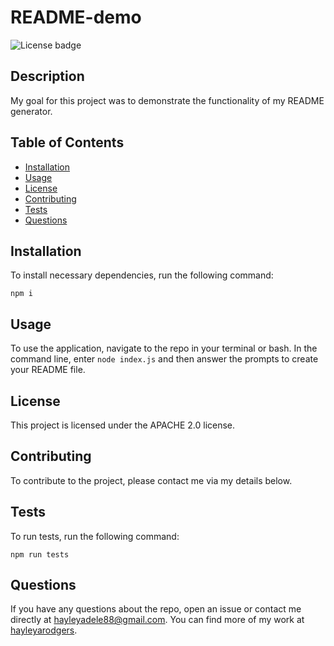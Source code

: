 # README-demo 

![License badge](https://img.shields.io/badge/license-APACHE2-blue.svg)

## Description

My goal for this project was to demonstrate the functionality of my README generator.

## Table of Contents

* [Installation](#installation)
* [Usage](#usage) 
* [License](#license)
* [Contributing](#contributing)
* [Tests](#tests)
* [Questions](#questions)

## Installation

To install necessary dependencies, run the following command:

```
npm i
```

## Usage

To use the application, navigate to the repo in your terminal or bash. In the command line, enter ```node index.js``` and then answer the prompts to create your README file. 

## License

This project is licensed under the APACHE 2.0 license.

## Contributing

To contribute to the project, please contact me via my details below.

## Tests

To run tests, run the following command:

```
npm run tests
```

## Questions

If you have any questions about the repo, open an issue or contact me directly at hayleyadele88@gmail.com. You can find more of my work at [hayleyarodgers](https://github.com/hayleyarodgers/).